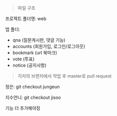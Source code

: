 > 파일 구조

프로젝트 폴더명: web

앱 폴더:
* qna (질문게시판, 댓글 기능)
* accounts (회원가입, 로그인/로그아웃)
* bookmark (url 북마크)
* vote (투표)
* notice (공지사항)

> 각자의 브랜치에서 작업 후 master로 pull request

정은: git checkout jungeun

지수언니: git checkout jisoo

기능 더 추가해야징